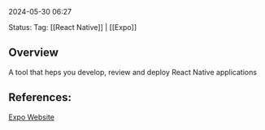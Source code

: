 
2024-05-30 06:27

Status:
Tag: [[React Native]] | [[Expo]]

## Overview

A tool that heps you develop, review and deploy React Native applications
## References:

[Expo Website](https://expo.dev/)